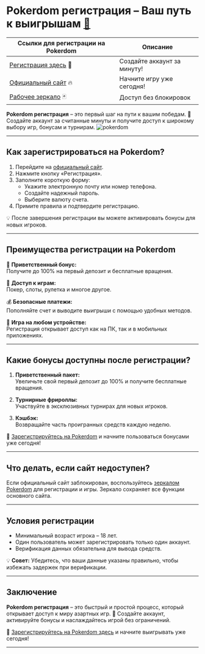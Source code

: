 # Pokerdom регистрация – Ваш путь к выигрышам [🔗](https://brandplay.link/Bxg7SC7H)

| **Ссылки для регистрации на Pokerdom** | **Описание** |
|----------------------------------------|--------------|
| [Регистрация здесь](https://brandplay.link/Bxg7SC7H) 🎉 | Создайте аккаунт за минуту! |
| [Официальный сайт](https://brandplay.link/Bxg7SC7H) 🔥 | Начните игру уже сегодня! |
| [Рабочее зеркало](https://brandplay.link/Bxg7SC7H) 🃏 | Доступ без блокировок |

**Pokerdom регистрация** – это первый шаг на пути к вашим победам. 🎰 Создайте аккаунт за считанные минуты и получите доступ к широкому выбору игр, бонусам и турнирам.
![pokerdom](https://github.com/user-attachments/assets/47f9eef2-cd65-4cb6-84aa-bf2c312e8a3a)

---

## Как зарегистрироваться на Pokerdom?

1. Перейдите на [официальный сайт](https://brandplay.link/Bxg7SC7H).  
2. Нажмите кнопку «Регистрация».  
3. Заполните короткую форму:  
   - Укажите электронную почту или номер телефона.  
   - Создайте надежный пароль.  
   - Выберите валюту счета.  
4. Примите правила и подтвердите регистрацию.  

💡 После завершения регистрации вы можете активировать бонусы для новых игроков.  

---

## Преимущества регистрации на Pokerdom

🎁 **Приветственный бонус:**  
Получите до 100% на первый депозит и бесплатные вращения.  

🎲 **Доступ к играм:**  
Покер, слоты, рулетка и многое другое.  

💰 **Безопасные платежи:**  
Пополняйте счет и выводите выигрыши с помощью удобных методов.  

📱 **Игра на любом устройстве:**  
Регистрация открывает доступ как на ПК, так и в мобильных приложениях.  

---

## Какие бонусы доступны после регистрации?

1. **Приветственный пакет:**  
   Увеличьте свой первый депозит до 100% и получите бесплатные вращения.  

2. **Турнирные фрироллы:**  
   Участвуйте в эксклюзивных турнирах для новых игроков.  

3. **Кэшбэк:**  
   Возвращайте часть проигранных средств каждую неделю.  

🔗 [Зарегистрируйтесь на Pokerdom](https://brandplay.link/Bxg7SC7H) и начните пользоваться бонусами уже сегодня!  

---

## Что делать, если сайт недоступен?

Если официальный сайт заблокирован, воспользуйтесь [зеркалом Pokerdom](https://brandplay.link/Bxg7SC7H) для регистрации и игры. Зеркало сохраняет все функции основного сайта.  

---

## Условия регистрации

- Минимальный возраст игрока – 18 лет.  
- Один пользователь может зарегистрировать только один аккаунт.  
- Верификация данных обязательна для вывода средств.  

💡 **Совет:** Убедитесь, что ваши данные указаны правильно, чтобы избежать задержек при верификации.  

---

## Заключение

**Pokerdom регистрация** – это быстрый и простой процесс, который открывает доступ к миру азартных игр. 🎰 Создайте аккаунт, активируйте бонусы и наслаждайтесь игрой без ограничений.  

🔗 [Зарегистрируйтесь на Pokerdom здесь](https://brandplay.link/Bxg7SC7H) и начните выигрывать уже сегодня!  

---

